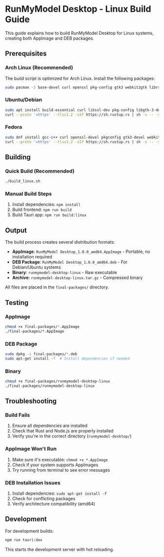 # RunMyModel Desktop - Linux Build Guide

This guide explains how to build RunMyModel Desktop for Linux systems, creating both AppImage and DEB packages.

## Prerequisites

### Arch Linux (Recommended)
The build script is optimized for Arch Linux. Install the following packages:

```bash
sudo pacman -S base-devel curl openssl pkg-config gtk3 webkit2gtk librsvg appmenu-gtk-module libayatana-appindicator-gtk3 nodejs npm rust
```

### Ubuntu/Debian
```bash
sudo apt install build-essential curl libssl-dev pkg-config libgtk-3-dev libwebkit2gtk-4.1-dev librsvg2-dev nodejs npm
curl --proto '=https' --tlsv1.2 -sSf https://sh.rustup.rs | sh -s -- -y
```

### Fedora
```bash
sudo dnf install gcc-c++ curl openssl-devel pkgconfig gtk3-devel webkit2gtk3-devel librsvg2-devel nodejs npm
curl --proto '=https' --tlsv1.2 -sSf https://sh.rustup.rs | sh -s -- -y
```

## Building

### Quick Build (Recommended)
```bash
./build_linux.sh
```

### Manual Build Steps
1. Install dependencies: `npm install`
2. Build frontend: `npm run build`
3. Build Tauri app: `npm run build:linux`

## Output

The build process creates several distribution formats:

- **AppImage**: `RunMyModel Desktop_1.0.0_amd64.AppImage` - Portable, no installation required
- **DEB Package**: `RunMyModel Desktop_1.0.0_amd64.deb` - For Debian/Ubuntu systems
- **Binary**: `runmymodel-desktop-linux` - Raw executable
- **Archive**: `runmymodel-desktop-linux.tar.gz` - Compressed binary

All files are placed in the `final-packages/` directory.

## Testing

### AppImage
```bash
chmod +x final-packages/*.AppImage
./final-packages/*.AppImage
```

### DEB Package
```bash
sudo dpkg -i final-packages/*.deb
sudo apt-get install -f  # Install dependencies if needed
```

### Binary
```bash
chmod +x final-packages/runmymodel-desktop-linux
./final-packages/runmymodel-desktop-linux
```

## Troubleshooting

### Build Fails
1. Ensure all dependencies are installed
2. Check that Rust and Node.js are properly installed
3. Verify you're in the correct directory (`runmymodel-desktop/`)

### AppImage Won't Run
1. Make sure it's executable: `chmod +x *.AppImage`
2. Check if your system supports AppImages
3. Try running from terminal to see error messages

### DEB Installation Issues
1. Install dependencies: `sudo apt-get install -f`
2. Check for conflicting packages
3. Verify architecture compatibility (amd64)

## Development

For development builds:
```bash
npm run tauri:dev
```

This starts the development server with hot reloading.
